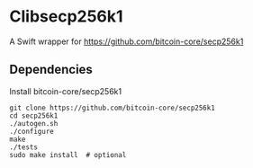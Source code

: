 # Clibsecp256k1

A Swift wrapper for https://github.com/bitcoin-core/secp256k1 

## Dependencies

Install bitcoin-core/secp256k1

```
git clone https://github.com/bitcoin-core/secp256k1
cd secp256k1
./autogen.sh
./configure
make
./tests
sudo make install  # optional
```

